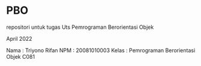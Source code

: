 # PBO
<p>repositori untuk tugas Uts Pemrograman Berorientasi Objek</p>
April 2022

Nama : Triyono Rifan
NPM : 20081010003
Kelas : Pemrograman Berorientasi Objek C081
